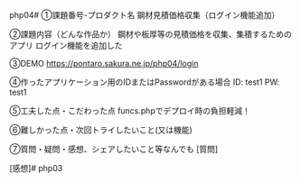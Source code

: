 php04# ①課題番号-プロダクト名 鋼材見積価格収集（ログイン機能追加）

②課題内容（どんな作品か） 鋼材や板厚等の見積価格を収集、集積するためのアプリ ログイン機能を追加した

③DEMO https://pontaro.sakura.ne.jp/php04/login

④作ったアプリケーション用のIDまたはPasswordがある場合 ID: test1  PW: test1

⑤工夫した点・こだわった点 funcs.phpでデプロイ時の負担軽減！

⑥難しかった点・次回トライしたいこと(又は機能) 

⑦質問・疑問・感想、シェアしたいこと等なんでも [質問]

[感想]# php03

